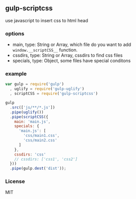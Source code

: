 ## gulp-scriptcss
use javascript to insert css to html head

### options
- main, type: String or Array, which file do you want to add `window.__scriptCSS__` function.
- cssdirs, type: String or Array, cssdirs to find css files
- specials, type: Object, some files have special conditons

### example
```js
var gulp = require('gulp')
  , uglify = require('gulp-uglify')
  , scriptCSS = require('gulp-scriptcss')

gulp
  .src(['js/**/*.js'])
  .pipe(uglify())
  .pipe(scriptCSS({
    main: 'main.js',
    specials: {
      'main.js': [
        'css/main1.css',
        'css/main2.css'
      ]
    },
    cssdirs: 'css'
    // cssdirs: ['css1', 'css2']
  }))
  .pipe(gulp.dest('dist'));
```

### License
MIT
